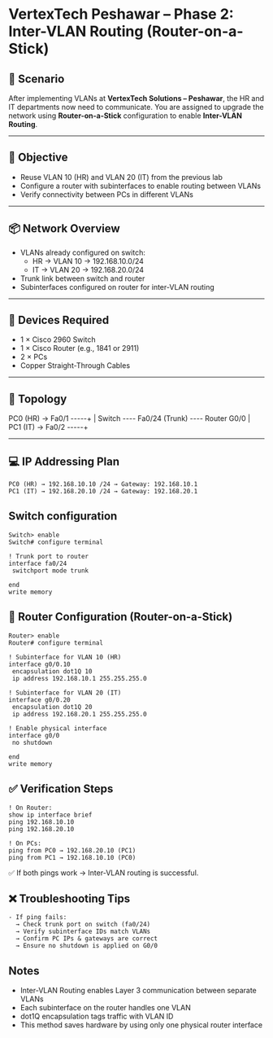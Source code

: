 # VertexTech Peshawar – Phase 2: Inter-VLAN Routing (Router-on-a-Stick)

## 🏢 Scenario

After implementing VLANs at **VertexTech Solutions – Peshawar**, the HR and IT departments now need to communicate. You are assigned to upgrade the network using **Router-on-a-Stick** configuration to enable **Inter-VLAN Routing**.

---

## 🎯 Objective

- Reuse VLAN 10 (HR) and VLAN 20 (IT) from the previous lab
- Configure a router with subinterfaces to enable routing between VLANs
- Verify connectivity between PCs in different VLANs

---

## 📦 Network Overview

- VLANs already configured on switch:
  - HR → VLAN 10 → 192.168.10.0/24
  - IT → VLAN 20 → 192.168.20.0/24
- Trunk link between switch and router
- Subinterfaces configured on router for inter-VLAN routing

---

## 🧰 Devices Required

- 1 × Cisco 2960 Switch  
- 1 × Cisco Router (e.g., 1841 or 2911)  
- 2 × PCs  
- Copper Straight-Through Cables

---

## 🧱 Topology

PC0 (HR) → Fa0/1 -----+
|
Switch ---- Fa0/24 (Trunk) ---- Router G0/0
|
PC1 (IT) → Fa0/2 -----+


---

## 💻 IP Addressing Plan

```text
PC0 (HR) → 192.168.10.10 /24 → Gateway: 192.168.10.1
PC1 (IT) → 192.168.20.10 /24 → Gateway: 192.168.20.1
```

## Switch configuration
```
Switch> enable
Switch# configure terminal

! Trunk port to router
interface fa0/24
 switchport mode trunk

end
write memory
```

## 🔧 Router Configuration (Router-on-a-Stick)
```
Router> enable
Router# configure terminal

! Subinterface for VLAN 10 (HR)
interface g0/0.10
 encapsulation dot1Q 10
 ip address 192.168.10.1 255.255.255.0

! Subinterface for VLAN 20 (IT)
interface g0/0.20
 encapsulation dot1Q 20
 ip address 192.168.20.1 255.255.255.0

! Enable physical interface
interface g0/0
 no shutdown

end
write memory
```
## ✅ Verification Steps
```
! On Router:
show ip interface brief
ping 192.168.10.10
ping 192.168.20.10

! On PCs:
ping from PC0 → 192.168.20.10 (PC1)
ping from PC1 → 192.168.10.10 (PC0)
```
✅ If both pings work → Inter-VLAN routing is successful.

## ❌ Troubleshooting Tips
```
- If ping fails:
  → Check trunk port on switch (fa0/24)
  → Verify subinterface IDs match VLANs
  → Confirm PC IPs & gateways are correct
  → Ensure no shutdown is applied on G0/0
```
## Notes
- Inter-VLAN Routing enables Layer 3 communication between separate VLANs
- Each subinterface on the router handles one VLAN
- dot1Q encapsulation tags traffic with VLAN ID
- This method saves hardware by using only one physical router interface
